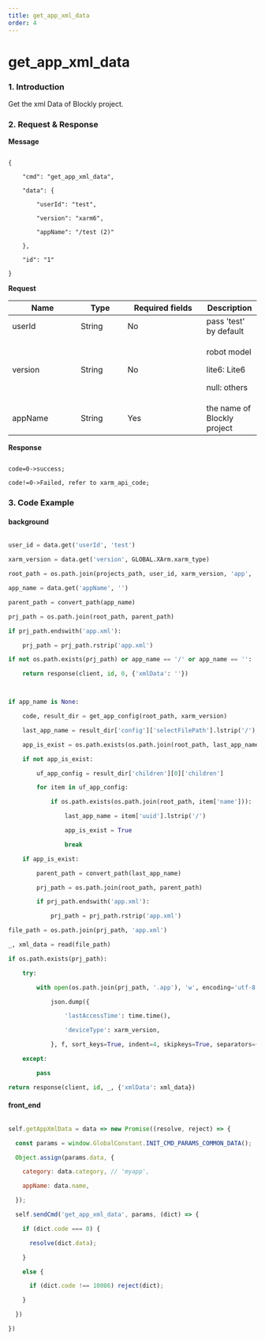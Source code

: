```yaml
---
title: get_app_xml_data
order: 4
---
```

# get_app_xml_data



### 1. Introduction



Get the xml Data of Blockly project.



### 2. Request & Response



**Message**

```

{

    "cmd": "get_app_xml_data",

    "data": {

        "userId": "test",

        "version": "xarm6",

        "appName": "/test (2)"

    },

    "id": "1"

}

```

**Request**



<table data-full-width="true"><thead><tr><th width="123">Name</th><th width="79">Type</th><th width="144">Required fields</th><th>Description</th></tr></thead><tbody><tr><td>userId</td><td>String</td><td>No</td><td>pass 'test' by default</td></tr><tr><td>version</td><td>String</td><td>No</td><td><p>robot model</p><p>lite6: Lite6</p><p>null: others</p></td></tr><tr><td>appName</td><td>String</td><td>Yes</td><td>the name of Blockly project</td></tr></tbody></table>



**Response**



```

code=0->success;

code!=0->Failed, refer to xarm_api_code;

```





### 3. Code Example



#### background



```python

user_id = data.get('userId', 'test')

xarm_version = data.get('version', GLOBAL.XArm.xarm_type)

root_path = os.path.join(projects_path, user_id, xarm_version, 'app', 'myapp')

app_name = data.get('appName', '')

parent_path = convert_path(app_name)

prj_path = os.path.join(root_path, parent_path)

if prj_path.endswith('app.xml'):

    prj_path = prj_path.rstrip('app.xml')

if not os.path.exists(prj_path) or app_name == '/' or app_name == '':

    return response(client, id, 0, {'xmlData': ''})



if app_name is None:

    code, result_dir = get_app_config(root_path, xarm_version)

    last_app_name = result_dir['config']['selectFilePath'].lstrip('/')

    app_is_exist = os.path.exists(os.path.join(root_path, last_app_name))

    if not app_is_exist:

        uf_app_config = result_dir['children'][0]['children']

        for item in uf_app_config:

            if os.path.exists(os.path.join(root_path, item['name'])):

                last_app_name = item['uuid'].lstrip('/')

                app_is_exist = True

                break

    if app_is_exist:

        parent_path = convert_path(last_app_name)

        prj_path = os.path.join(root_path, parent_path)

        if prj_path.endswith('app.xml'):

            prj_path = prj_path.rstrip('app.xml')

file_path = os.path.join(prj_path, 'app.xml')

_, xml_data = read(file_path)

if os.path.exists(prj_path):

    try:

        with open(os.path.join(prj_path, '.app'), 'w', encoding='utf-8') as f:

            json.dump({

                'lastAccessTime': time.time(),

                'deviceType': xarm_version,

            }, f, sort_keys=True, indent=4, skipkeys=True, separators=(',', ':'), ensure_ascii=False)

    except:

        pass

return response(client, id, _, {'xmlData': xml_data})

```



#### front\_end



```javascript

self.getAppXmlData = data => new Promise((resolve, reject) => {

  const params = window.GlobalConstant.INIT_CMD_PARAMS_COMMON_DATA();

  Object.assign(params.data, {

    category: data.category, // 'myapp',

    appName: data.name,

  });

  self.sendCmd('get_app_xml_data', params, (dict) => {

    if (dict.code === 0) {

      resolve(dict.data);

    }

    else {

      if (dict.code !== 10086) reject(dict);

    }

  })

})

```
